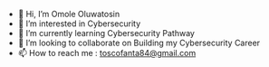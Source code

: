 - 👋 Hi, I’m Omole Oluwatosin
- 👀 I’m interested in Cybersecurity
- 🌱 I’m currently learning Cybersecurity Pathway
- 💞️ I’m looking to collaborate on Building my Cybersecurity Career
- 📫 How to reach me : toscofanta84@gmail.com

<!---
Toscofanta84/Toscofanta84 is a ✨ special ✨ repository because its `README.md` (this file) appears on your GitHub profile.
You can click the Preview link to take a look at your changes.
--->
